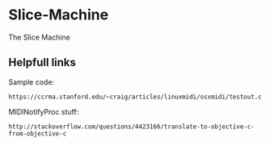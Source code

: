 Slice-Machine
=============

The Slice Machine

Helpfull links
--------------
Sample code: 

	https://ccrma.stanford.edu/~craig/articles/linuxmidi/osxmidi/testout.c

MIDINotifyProc stuff:

	http://stackoverflow.com/questions/4423166/translate-to-objective-c-from-objective-c